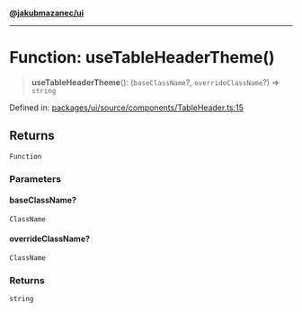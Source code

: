 [**@jakubmazanec/ui**](../README.md)

---

# Function: useTableHeaderTheme()

> **useTableHeaderTheme**(): (`baseClassName`?, `overrideClassName`?) => `string`

Defined in:
[packages/ui/source/components/TableHeader.ts:15](https://github.com/jakubmazanec/tools/blob/dcfb3b06be051bf99e23e7e35174b07af0f0fddd/packages/ui/source/components/TableHeader.ts#L15)

## Returns

`Function`

### Parameters

#### baseClassName?

`ClassName`

#### overrideClassName?

`ClassName`

### Returns

`string`
